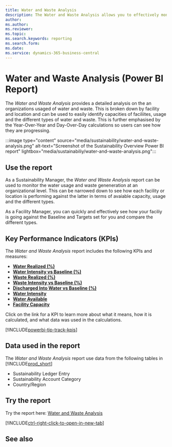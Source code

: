 ```yaml
---
title: Water and Waste Analysis
description: The Water and Waste Analysis allows you to effectively monitor your water and waste usage by different metrics such as Water Type, Intensity Type, and Responsibility Center.
author: 
ms.author: 
ms.reviewer: 
ms.topic: 
ms.search.keywords: reporting
ms.search.form: 
ms.date: 
ms.service: dynamics-365-business-central
---
```


# Water and Waste Analysis (Power BI Report)

The *Water and Waste Analysis* provides a detailed analysis on the an organizations usaged of water and waste. This is broken down by facility and location and can be used to easily identify capacities of faciliites, usage and the different types of water and waste. This is further emphasised by the Year-Over-Year and Day-Over-Day calculations so users can see how they are progressing.

:::image type="content" source="media/sustainability/water-and-waste-analysis.png" alt-text="Screenshot of the Sustainability Overview Power BI report" lightbox="media/sustainabiliy/water-and-waste-analysis.png":::


## Use the report

As a Sustainability Manager, the *Water and Waste Analysis* report can be used to monitor the water usage and waste geneneration at an organizational level. This can be narrowed down to see how each facility or location is performing against the latter in terms of avaiable capacity, usage and the different types.

As a Facility Manager, you can quickly and effectively see how your faciliy is going against the Baseline and Targets set for you and compare the different types. 

## Key Performance Indicators (KPIs)

The *Water and Waste Analysis* report includes the following KPIs and measures: 

- [**Water Realized (%)**](sustainability-powerbi-kpis.md#water-realized-)
- [**Water Intensity vs Baseline (%)**](sustainability-powerbi-kpis.md#water-intensity-vs-baseline-)
- [**Waste Realized (%)**](sustainability-powerbi-kpis.md#waste-realized-)
- [**Waste Intensity vs Baseline (%)**](sustainability-powerbi-kpis.md#waste-intensity-vs-baseline-)
- [**Discharged Into Water vs Baseline (%)**](sustainability-powerbi-kpis.md#discharged-into-water-vs-baseline-)
- [**Water Intensity**](sustainability-powerbi-kpis.md#water-intensity)
- [**Water Available**](sustainability-powerbi-kpis.md#water-available)
- [**Facility Capacity**](sustainability-powerbi-kpis.md#facility-capactity)


Click on the link for a KPI to learn more about what it means, how it is calculated, and what data was used in the calculations. 

[!INCLUDE[powerbi-tip-track-kpis](includes/powerbi-tip-track-kpis.md)]


## Data used in the report

The *Water and Waste Analysis* report use data from the following tables in [!INCLUDE[prod_short](includes/prod_short.md)]

- Sustainability Ledger Entry
- Sustainability Account Category
- Country/Region


## Try the report

Try the report here: [Water and Waste Analysis](https://businesscentral.dynamics.com?page=37087)

[!INCLUDE[ctrl-right-click-to-open-in-new-tab](includes/ctrl-right-click-to-open-in-new-tab.md)]

## See also
